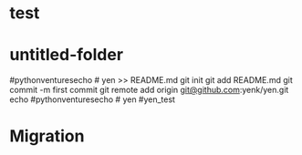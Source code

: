 # test
# untitled-folder
#pythonventuresecho # yen >> README.md
git init
git add README.md
git commit -m first commit
git remote add origin git@github.com:yenk/yen.git
echo #pythonventuresecho # yen
#yen_test
# Migration
